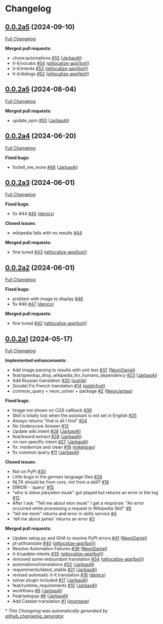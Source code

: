 # Changelog

## [0.0.2a5](https://github.com/OpenVoiceOS/ovos-skill-wikipedia/tree/0.0.2a5) (2024-09-10)

[Full Changelog](https://github.com/OpenVoiceOS/ovos-skill-wikipedia/compare/0.0.2a5...0.0.2a5)

**Merged pull requests:**

- chore:automations [\#55](https://github.com/OpenVoiceOS/ovos-skill-wikipedia/pull/55) ([JarbasAl](https://github.com/JarbasAl))
- it-it/vocabs [\#54](https://github.com/OpenVoiceOS/ovos-skill-wikipedia/pull/54) ([gitlocalize-app[bot]](https://github.com/apps/gitlocalize-app))
- it-it/intents [\#53](https://github.com/OpenVoiceOS/ovos-skill-wikipedia/pull/53) ([gitlocalize-app[bot]](https://github.com/apps/gitlocalize-app))
- it-it/dialogs [\#52](https://github.com/OpenVoiceOS/ovos-skill-wikipedia/pull/52) ([gitlocalize-app[bot]](https://github.com/apps/gitlocalize-app))

## [0.0.2a5](https://github.com/OpenVoiceOS/ovos-skill-wikipedia/tree/0.0.2a5) (2024-08-04)

[Full Changelog](https://github.com/OpenVoiceOS/ovos-skill-wikipedia/compare/0.0.2a4...0.0.2a5)

**Merged pull requests:**

- update\_opm [\#50](https://github.com/OpenVoiceOS/ovos-skill-wikipedia/pull/50) ([JarbasAl](https://github.com/JarbasAl))

## [0.0.2a4](https://github.com/OpenVoiceOS/ovos-skill-wikipedia/tree/0.0.2a4) (2024-06-20)

[Full Changelog](https://github.com/OpenVoiceOS/ovos-skill-wikipedia/compare/0.0.2a3...0.0.2a4)

**Fixed bugs:**

- fix/tell\_me\_more [\#48](https://github.com/OpenVoiceOS/ovos-skill-wikipedia/pull/48) ([JarbasAl](https://github.com/JarbasAl))

## [0.0.2a3](https://github.com/OpenVoiceOS/ovos-skill-wikipedia/tree/0.0.2a3) (2024-06-01)

[Full Changelog](https://github.com/OpenVoiceOS/ovos-skill-wikipedia/compare/0.0.2a2...0.0.2a3)

**Fixed bugs:**

- fix \#44 [\#45](https://github.com/OpenVoiceOS/ovos-skill-wikipedia/pull/45) ([denics](https://github.com/denics))

**Closed issues:**

- wikipedia fails with no results [\#44](https://github.com/OpenVoiceOS/ovos-skill-wikipedia/issues/44)

**Merged pull requests:**

- fine tuned [\#43](https://github.com/OpenVoiceOS/ovos-skill-wikipedia/pull/43) ([gitlocalize-app[bot]](https://github.com/apps/gitlocalize-app))

## [0.0.2a2](https://github.com/OpenVoiceOS/ovos-skill-wikipedia/tree/0.0.2a2) (2024-06-01)

[Full Changelog](https://github.com/OpenVoiceOS/ovos-skill-wikipedia/compare/0.0.2a1...0.0.2a2)

**Fixed bugs:**

- problem with image to display [\#46](https://github.com/OpenVoiceOS/ovos-skill-wikipedia/issues/46)
- fix \#46 [\#47](https://github.com/OpenVoiceOS/ovos-skill-wikipedia/pull/47) ([denics](https://github.com/denics))

**Merged pull requests:**

- fine tuned [\#42](https://github.com/OpenVoiceOS/ovos-skill-wikipedia/pull/42) ([gitlocalize-app[bot]](https://github.com/apps/gitlocalize-app))

## [0.0.2a1](https://github.com/OpenVoiceOS/ovos-skill-wikipedia/tree/0.0.2a1) (2024-05-17)

[Full Changelog](https://github.com/OpenVoiceOS/ovos-skill-wikipedia/compare/v0.2.2...0.0.2a1)

**Implemented enhancements:**

- Add image parsing to results with unit test [\#37](https://github.com/OpenVoiceOS/ovos-skill-wikipedia/pull/37) ([NeonDaniel](https://github.com/NeonDaniel))
- feat/speedup\_drop\_wikipedia\_for\_humans\_dependency [\#23](https://github.com/OpenVoiceOS/ovos-skill-wikipedia/pull/23) ([JarbasAl](https://github.com/JarbasAl))
- Add Russian translation [\#20](https://github.com/OpenVoiceOS/ovos-skill-wikipedia/pull/20) ([putnik](https://github.com/putnik))
- \[locale\] Fix French translation [\#14](https://github.com/OpenVoiceOS/ovos-skill-wikipedia/pull/14) ([goldyfruit](https://github.com/goldyfruit))
- common\_query + neon\_solver + package [\#2](https://github.com/OpenVoiceOS/ovos-skill-wikipedia/pull/2) ([NeonJarbas](https://github.com/NeonJarbas))

**Fixed bugs:**

- Image not shown on CQS callback [\#36](https://github.com/OpenVoiceOS/ovos-skill-wikipedia/issues/36)
- Skill is totally lost when the assistant is not set in English [\#25](https://github.com/OpenVoiceOS/ovos-skill-wikipedia/issues/25)
- Always returns "that is all I find" [\#24](https://github.com/OpenVoiceOS/ovos-skill-wikipedia/issues/24)
- No Underscore Answer [\#13](https://github.com/OpenVoiceOS/ovos-skill-wikipedia/issues/13)
- Update wiki.intent [\#29](https://github.com/OpenVoiceOS/ovos-skill-wikipedia/pull/29) ([JarbasAl](https://github.com/JarbasAl))
- feat/kword extract [\#28](https://github.com/OpenVoiceOS/ovos-skill-wikipedia/pull/28) ([JarbasAl](https://github.com/JarbasAl))
- rm non specific intent [\#27](https://github.com/OpenVoiceOS/ovos-skill-wikipedia/pull/27) ([JarbasAl](https://github.com/JarbasAl))
- fix: modernize and clean [\#16](https://github.com/OpenVoiceOS/ovos-skill-wikipedia/pull/16) ([mikejgray](https://github.com/mikejgray))
- fix common query [\#11](https://github.com/OpenVoiceOS/ovos-skill-wikipedia/pull/11) ([JarbasAl](https://github.com/JarbasAl))

**Closed issues:**

- Not on PyPi [\#30](https://github.com/OpenVoiceOS/ovos-skill-wikipedia/issues/30)
- Little bugs in the german language files [\#26](https://github.com/OpenVoiceOS/ovos-skill-wikipedia/issues/26)
- NLTK should be from core, not from a skill? [\#19](https://github.com/OpenVoiceOS/ovos-skill-wikipedia/issues/19)
- ERROR - 'query' [\#15](https://github.com/OpenVoiceOS/ovos-skill-wikipedia/issues/15)
- "who is steve jobs/elon musk" got played but returns an error in the log [\#12](https://github.com/OpenVoiceOS/ovos-skill-wikipedia/issues/12)
- After I ask: "Tell me about elon musk" I get a response: "An error occurred while processing a request in Wikipedia Skill"  [\#9](https://github.com/OpenVoiceOS/ovos-skill-wikipedia/issues/9)
- "tell me more" returns and error in skills service [\#4](https://github.com/OpenVoiceOS/ovos-skill-wikipedia/issues/4)
- 'tell me about james' returns an error [\#3](https://github.com/OpenVoiceOS/ovos-skill-wikipedia/issues/3)

**Merged pull requests:**

- Update setup.py and GHA to resolve PyPI errors [\#41](https://github.com/OpenVoiceOS/ovos-skill-wikipedia/pull/41) ([NeonDaniel](https://github.com/NeonDaniel))
- pt-pt/translate [\#40](https://github.com/OpenVoiceOS/ovos-skill-wikipedia/pull/40) ([gitlocalize-app[bot]](https://github.com/apps/gitlocalize-app))
- Resolve Automation Failures [\#38](https://github.com/OpenVoiceOS/ovos-skill-wikipedia/pull/38) ([NeonDaniel](https://github.com/NeonDaniel))
- it-it/update intents [\#35](https://github.com/OpenVoiceOS/ovos-skill-wikipedia/pull/35) ([gitlocalize-app[bot]](https://github.com/apps/gitlocalize-app))
- removed some redoundant translation [\#34](https://github.com/OpenVoiceOS/ovos-skill-wikipedia/pull/34) ([gitlocalize-app[bot]](https://github.com/apps/gitlocalize-app))
- automations/translations [\#32](https://github.com/OpenVoiceOS/ovos-skill-wikipedia/pull/32) ([JarbasAl](https://github.com/JarbasAl))
- requirements/latest\_stable [\#21](https://github.com/OpenVoiceOS/ovos-skill-wikipedia/pull/21) ([JarbasAl](https://github.com/JarbasAl))
- revised automatic it-it translation [\#18](https://github.com/OpenVoiceOS/ovos-skill-wikipedia/pull/18) ([denics](https://github.com/denics))
- solver plugin included [\#17](https://github.com/OpenVoiceOS/ovos-skill-wikipedia/pull/17) ([JarbasAl](https://github.com/JarbasAl))
- feat/runtime\_requirements [\#10](https://github.com/OpenVoiceOS/ovos-skill-wikipedia/pull/10) ([JarbasAl](https://github.com/JarbasAl))
- workflows [\#8](https://github.com/OpenVoiceOS/ovos-skill-wikipedia/pull/8) ([JarbasAl](https://github.com/JarbasAl))
- Feat/setupyp [\#6](https://github.com/OpenVoiceOS/ovos-skill-wikipedia/pull/6) ([JarbasAl](https://github.com/JarbasAl))
- Add Catalan translation [\#1](https://github.com/OpenVoiceOS/ovos-skill-wikipedia/pull/1) ([jmontane](https://github.com/jmontane))



\* *This Changelog was automatically generated by [github_changelog_generator](https://github.com/github-changelog-generator/github-changelog-generator)*
